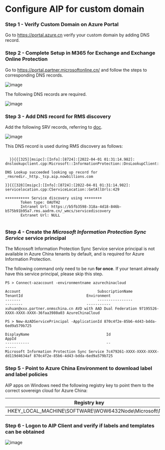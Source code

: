 # Configure AIP for custom domain

### Step 1 - Verify Custom Domain on Azure Portal

Go to https://portal.azure.cn verify your custom domain by adding DNS record.

### Step 2 - Complete Setup in M365 for Exchange and Exchange Online Protection

Go to https://portal.partner.microsoftonline.cn/ and follow the steps to corresponding DNS records.

![image](https://user-images.githubusercontent.com/96280581/161053807-6133e2b3-824e-4c17-a43f-888707aa03ed.png)

The following DNS records are required.

![image](https://user-images.githubusercontent.com/96280581/161068334-487ec52b-e89d-4b65-8a7c-3294d22399d9.png)

### Step 3 - Add DNS record for RMS discovery

Add the following SRV records, referring to [doc](https://docs.microsoft.com/en-us/microsoft-365/admin/services-in-china/parity-between-azure-information-protection?view=o365-21vianet#configure-dns-encryption---windows).

![image](https://user-images.githubusercontent.com/96280581/161178385-aa9d3c61-5eda-4caf-93a3-76caea6a8947.png)

This DNS record is used during RMS discovery as follows:

```
  
  }}{{[325][msipc]:[Info]:[8724]:[2022-04-01 01:31:14.982]: dnslookupclient.cpp:Microsoft::InformationProtection::DnsLookupClient::LookupDiscoveryService:103

DNS Lookup succeeded looking up record for _rmsredir._http._tcp.aip.nowbillions.com

}}{{[328][msipc]:[Info]:[8724]:[2022-04-01 01:31:14.982]: servicelocation.cpp:CServiceLocation::GetAllUrls:429

+++++++++++ Service discovery using ++++++++
       Token type: OAUTH2
       Intranet Url: https://b5fb3598-318a-4d18-846b-b575b91b95a7.rms.aadrm.cn/_wmcs/servicediscovery
       Extranet Url: NULL
       
 ```

### Step 4 - Create the *Microsoft Information Protection Sync Service* service principal

  The Microsoft Information Protection Sync Service service principal is not available in Azure China tenants by default, and is required for Azure Information Protection.

  The following command only need to be run **for once**. If your tenant already have this service principal, please skip this step.

  ```
  PS > Connect-azaccount -environmentname azurechinacloud

  Account                                   SubscriptionName             TenantId                             Environment    
  -------                                   ----------------             --------                             -----------    
  xuhuan@xxx.partner.onmschina.cn AVD with AAD Dual Federation 97195526-XXXX-XXXX-XXXX-36faa3980a03 AzureChinaCloud

  PS > New-AzADServicePrincipal -ApplicationId 870c4f2e-85b6-4d43-bdda-6ed9a579b725

  DisplayName                                   Id                                   AppId                               
  -----------                                   --                                   -----                               
  Microsoft Information Protection Sync Service 7c479261-XXXX-XXXX-XXXX-dd119d4634af 870c4f2e-85b6-4d43-bdda-6ed9a579b725
  ```

### Step 5 - Point to Azure China Environment to download label and label policies

AIP apps on Windows need the following registry key to point them to the correct sovereign cloud for Azure China:

  Registry key  | Type | Name | Value
  ------------- | ------------- | ------------- | -------------
  HKEY_LOCAL_MACHINE\SOFTWARE\WOW6432Node\Microsoft\MSIP |  REG_DWORD | CloudEnvType | 6


### Step 6 - Logon to AIP Client and verify if labels and templates can be obtained

 ![image](https://user-images.githubusercontent.com/96280581/161203950-d215717a-63c1-406c-b48f-897517131f42.png)

